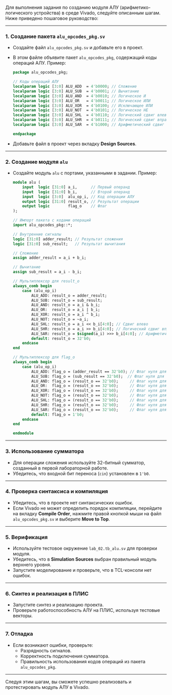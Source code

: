 Для выполнения задания по созданию модуля АЛУ (арифметико-логического устройства) в среде Vivado, следуйте описанным шагам. Ниже приведено пошаговое руководство:

---

### 1. **Создание пакета `alu_opcodes_pkg.sv`**
   - Создайте файл `alu_opcodes_pkg.sv` и добавьте его в проект.
   - В этом файле объявите пакет `alu_opcodes_pkg`, содержащий коды операций АЛУ. Пример:

     ```systemverilog
     package alu_opcodes_pkg;

     // Коды операций АЛУ
     localparam logic [3:0] ALU_ADD  = 4'b0000; // Сложение
     localparam logic [3:0] ALU_SUB  = 4'b0001; // Вычитание
     localparam logic [3:0] ALU_AND  = 4'b0010; // Логическое И
     localparam logic [3:0] ALU_OR   = 4'b0011; // Логическое ИЛИ
     localparam logic [3:0] ALU_XOR  = 4'b0100; // Исключающее ИЛИ
     localparam logic [3:0] ALU_NOT  = 4'b0101; // Логическое НЕ
     localparam logic [3:0] ALU_SHL  = 4'b0110; // Логический сдвиг влево
     localparam logic [3:0] ALU_SHR  = 4'b0111; // Логический сдвиг вправо
     localparam logic [3:0] ALU_SAR  = 4'b1000; // Арифметический сдвиг вправо

     endpackage
     ```

   - Добавьте файл в проект через вкладку **Design Sources**.

---

### 2. **Создание модуля `alu`**
   - Создайте модуль `alu` с портами, указанными в задании. Пример:

     ```systemverilog
     module alu (
         input  logic [31:0] a_i,      // Первый операнд
         input  logic [31:0] b_i,      // Второй операнд
         input  logic [3:0]  alu_op_i, // Код операции АЛУ
         output logic [31:0] result_o, // Результат операции
         output logic        flag_o    // Флаг
     );

     // Импорт пакета с кодами операций
     import alu_opcodes_pkg::*;

     // Внутренние сигналы
     logic [31:0] adder_result; // Результат сложения
     logic [31:0] sub_result;   // Результат вычитания

     // Сложение
     assign adder_result = a_i + b_i;

     // Вычитание
     assign sub_result = a_i - b_i;

     // Мультиплексор для result_o
     always_comb begin
         case (alu_op_i)
             ALU_ADD: result_o = adder_result;
             ALU_SUB: result_o = sub_result;
             ALU_AND: result_o = a_i & b_i;
             ALU_OR:  result_o = a_i | b_i;
             ALU_XOR: result_o = a_i ^ b_i;
             ALU_NOT: result_o = ~a_i;
             ALU_SHL: result_o = a_i << b_i[4:0]; // Сдвиг влево
             ALU_SHR: result_o = a_i >> b_i[4:0]; // Логический сдвиг вправо
             ALU_SAR: result_o = $signed(a_i) >>> b_i[4:0]; // Арифметический сдвиг вправо
             default: result_o = 32'b0;
         endcase
     end

     // Мультиплексор для flag_o
     always_comb begin
         case (alu_op_i)
             ALU_ADD: flag_o = (adder_result == 32'b0); // Флаг нуля для сложения
             ALU_SUB: flag_o = (sub_result == 32'b0);  // Флаг нуля для вычитания
             ALU_AND: flag_o = (result_o == 32'b0);     // Флаг нуля для И
             ALU_OR:  flag_o = (result_o == 32'b0);     // Флаг нуля для ИЛИ
             ALU_XOR: flag_o = (result_o == 32'b0);     // Флаг нуля для XOR
             ALU_NOT: flag_o = (result_o == 32'b0);     // Флаг нуля для НЕ
             ALU_SHL: flag_o = (result_o == 32'b0);     // Флаг нуля для сдвига влево
             ALU_SHR: flag_o = (result_o == 32'b0);     // Флаг нуля для сдвига вправо
             ALU_SAR: flag_o = (result_o == 32'b0);     // Флаг нуля для арифметического сдвига
             default: flag_o = 1'b0;
         endcase
     end

     endmodule
     ```

---

### 3. **Использование сумматора**
   - Для операции сложения используйте 32-битный сумматор, созданный в первой лабораторной работе.
   - Убедитесь, что входной бит переноса (`cin`) установлен в `1'b0`.

---

### 4. **Проверка синтаксиса и компиляция**
   - Убедитесь, что в проекте нет синтаксических ошибок.
   - Если Vivado не может определить порядок компиляции, перейдите на вкладку **Compile Order**, нажмите правой кнопкой мыши на файл `alu_opcodes_pkg.sv` и выберите **Move to Top**.

---

### 5. **Верификация**
   - Используйте тестовое окружение `lab_02.tb_alu.sv` для проверки модуля.
   - Убедитесь, что в **Simulation Sources** выбран правильный модуль верхнего уровня.
   - Запустите моделирование и проверьте, что в TCL-консоли нет ошибок.

---

### 6. **Синтез и реализация в ПЛИС**
   - Запустите синтез и реализацию проекта.
   - Проверьте работоспособность АЛУ на ПЛИС, используя тестовые векторы.

---

### 7. **Отладка**
   - Если возникают ошибки, проверьте:
     - Разрядность сигналов.
     - Корректность подключения сумматора.
     - Правильность использования кодов операций из пакета `alu_opcodes_pkg`.

---

Следуя этим шагам, вы сможете успешно реализовать и протестировать модуль АЛУ в Vivado.
